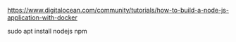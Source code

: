 https://www.digitalocean.com/community/tutorials/how-to-build-a-node-js-application-with-docker

sudo apt install nodejs npm

